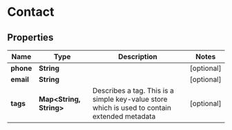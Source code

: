 

# Contact


## Properties

| Name | Type | Description | Notes |
|------------ | ------------- | ------------- | -------------|
|**phone** | **String** |  |  [optional] |
|**email** | **String** |  |  [optional] |
|**tags** | **Map&lt;String, String&gt;** | Describes a tag. This is a simple key-value store which is used to contain extended metadata |  [optional] |




